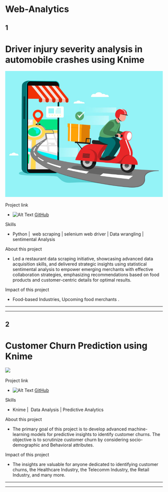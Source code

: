 # Web-Analytics

## 1
<h1>Driver injury severity analysis in automobile crashes using Knime </h1>

![](/1.jpeg)

Project link
- <img src="/assets/github.jpeg" alt="Alt Text" width="40" height="40"> [GitHub](https://github.com/PNaveenVarma/Food-Partnering-Services-Analysis)

Skills
- Python |  web scraping | selenium web driver | Data wrangling | sentimental Analysis

About this project
-  Led a restaurant data scraping initiative, showcasing advanced data acquisition skills, and delivered strategic insights using statistical sentimental analysis to empower emerging merchants with effective collaboration strategies, emphasizing recommendations based on food products and customer-centric details for optimal results.


Impact of this project
- Food-based Industries, Upcoming food merchants .

********************************************************************************************************************************
********************************************************************************************************************************


## 2
<h1>Customer Churn Prediction using Knime</h1> 

![](/assets/churn.jpeg)

Project link
- <img src="/assets/github.jpeg" alt="Alt Text" width="40" height="40"> [GitHub](https://github.com/PNaveenVarma/Customer-Churn-Prediction)

Skills
- Knime |  Data Analysis | Predictive Analytics 

About this project
- The primary goal of this project is to develop advanced machine-learning models for predictive insights to identify customer churns. The objective is to scrutinize customer churn by considering socio-demographic and Behavioral attributes.

Impact of this project
- The insights are valuable for anyone dedicated to identifying customer churns, the Healthcare Industry, the Telecomm Industry, the Retail Industry, and many more.

********************************************************************************************************************************
********************************************************************************************************************************


